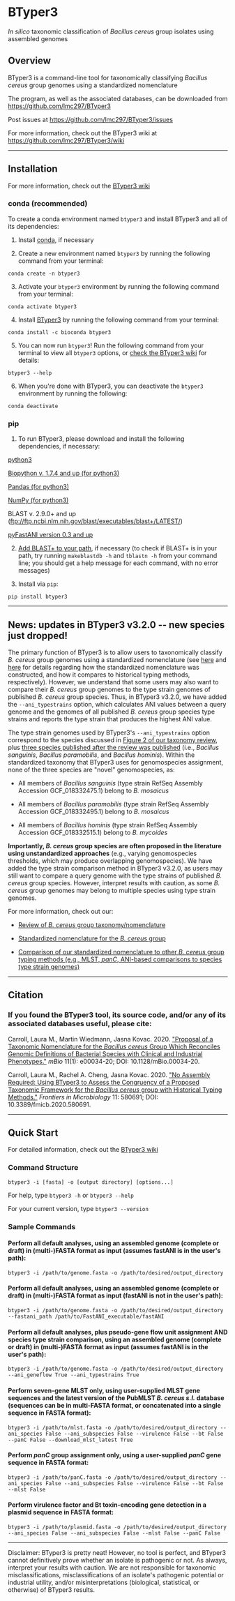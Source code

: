 # BTyper3

*In silico* taxonomic classification of *Bacillus cereus* group isolates using assembled genomes

## Overview

BTyper3 is a command-line tool for taxonomically classifying *Bacillus cereus* group genomes using a standardized nomenclature

The program, as well as the associated databases, can be downloaded from https://github.com/lmc297/BTyper3

Post issues at https://github.com/lmc297/BTyper3/issues

For more information, check out the BTyper3 wiki at https://github.com/lmc297/BTyper3/wiki

------------------------------------------------------------------------

## Installation

For more information, check out the <a href="https://github.com/lmc297/BTyper3/wiki">BTyper3 wiki</a>

### conda (recommended)

To create a conda environment named `btyper3` and install BTyper3 and all of its dependencies:

1. Install <a href="https://docs.conda.io/projects/conda/en/latest/user-guide/install/index.html">conda</a>, if necessary

2. Create a new environment named `btyper3` by running the following command from your terminal:

```
conda create -n btyper3
```
3. Activate your `btyper3` environment by running the following command from your terminal:

```
conda activate btyper3
```
4. Install <a href="https://anaconda.org/bioconda/btyper3">BTyper3</a> by running the following command from your terminal:

```
conda install -c bioconda btyper3
```
5. You can now run `btyper3`! Run the following command from your terminal to view all `btyper3` options, or <a href="https://github.com/lmc297/BTyper3/wiki">check the BTyper3 wiki</a> for details:

```
btyper3 --help
```

6. When you're done with BTyper3, you can deactivate the `btyper3` environment by running the following:

```
conda deactivate
```

### pip

1. To run BTyper3, please download and install the following dependencies, if necessary:

  <a href="https://www.python.org/downloads/">python3</a>

  <a href="https://biopython.org/wiki/Download">Biopython v. 1.7.4 and up (for python3)</a>

  <a href="https://pandas.pydata.org/pandas-docs/stable/install.html">Pandas (for python3)</a>

  <a href="https://numpy.org/">NumPy (for python3)</a>

  BLAST v. 2.9.0+ and up (ftp://ftp.ncbi.nlm.nih.gov/blast/executables/blast+/LATEST/)

  <a href="https://github.com/althonos/pyfastani">pyFastANI version 0.3 and up</a>

2. <a href="https://unix.stackexchange.com/questions/26047/how-to-correctly-add-a-path-to-path">Add BLAST+ to your path</a>, if necessary (to check if BLAST+ is in your path, try running ```makeblastdb -h``` and ```tblastn -h``` from your command line; you should get a help message for each command, with no error messages)

3. Install via `pip`:

```
pip install btyper3  
```

------------------------------------------------------------------------

## News: updates in BTyper3 v3.2.0 -- new species just dropped!

The primary function of BTyper3 is to allow users to taxonomically classify *B. cereus* group genomes using a standardized nomenclature (see <a href="https://journals.asm.org/doi/10.1128/mBio.00034-20">here</a> and <a href="https://www.frontiersin.org/articles/10.3389/fmicb.2020.580691/full">here</a> for details regarding how the standardized nomenclature was constructed, and how it compares to historical typing methods, respectively). However, we understand that some users may also want to compare their *B. cereus* group genomes to the type strain genomes of published *B. cereus* group species. Thus, in BTyper3 v3.2.0, we have added the `--ani_typestrains` option, which calculates ANI values between a query genome and the genomes of all published *B. cereus* group species type strains and reports the type strain that produces the highest ANI value.

The type strain genomes used by BTyper3's `--ani_typestrains` option correspond to the species discussed in <a href="https://www.tandfonline.com/doi/full/10.1080/10408398.2021.1916735">Figure 2 of our taxonomy review</a>, plus <a href="https://pubmed.ncbi.nlm.nih.gov/34494947/">three species published after the review was published</a> (i.e., *Bacillus sanguinis*, *Bacillus paramobilis*, and *Bacillus hominis*). Within the standardized taxonomy that BTyper3 uses for genomospecies assignment, none of the three species are "novel" genomospecies, as:

* All members of *Bacillus sanguinis* (type strain RefSeq Assembly Accession GCF_018332475.1) belong to *B. mosaicus*

* All members of *Bacillus paramobilis* (type strain RefSeq Assembly Accession GCF_018332495.1) belong to *B. mosaicus*

* All members of *Bacillus hominis* (type strain RefSeq Assembly Accession GCF_018332515.1) belong to *B. mycoides*

**Importantly, *B. cereus* group species are often proposed in the literature using unstandardized approaches** (e.g., varying genomospecies thresholds, which may produce overlapping genomospecies). We have added the type strain comparison method in BTyper3 v3.2.0, as users may still want to compare a query genome with the type strains of published *B. cereus* group species. However, interpret results with caution, as some *B. cereus* group genomes may belong to multiple species using type strain genomes.

For more information, check out our:

* <a href="https://www.tandfonline.com/doi/full/10.1080/10408398.2021.1916735">Review of *B. cereus* group taxonomy/nomenclature</a>

* <a href="https://journals.asm.org/doi/full/10.1128/mBio.00034-20">Standardized nomenclature for the *B. cereus* group</a>

* <a href="https://www.frontiersin.org/articles/10.3389/fmicb.2020.580691/full">Comparison of our standardized nomenclature to other *B. cereus* group typing methods (e.g., MLST, *panC*, ANI-based comparisons to species type strain genomes)</a>

------------------------------------------------------------------------

## Citation

### If you found the BTyper3 tool, its source code, and/or any of its associated databases useful, please cite:

Carroll, Laura M., Martin Wiedmann, Jasna Kovac. 2020. <a href="https://www.ncbi.nlm.nih.gov/pmc/articles/PMC7042689/">"Proposal of a Taxonomic Nomenclature for the *Bacillus cereus* Group Which Reconciles Genomic Definitions of Bacterial Species with Clinical and Industrial Phenotypes."</a> *mBio* 11(1): e00034-20; DOI: 10.1128/mBio.00034-20.

Carroll, Laura M., Rachel A. Cheng, Jasna Kovac. 2020. <a href="https://www.ncbi.nlm.nih.gov/pmc/articles/PMC7536271/">"No Assembly Required: Using BTyper3 to Assess the Congruency of a Proposed Taxonomic Framework for the *Bacillus cereus* group with Historical Typing Methods."</a> *Frontiers in Microbiology* 11: 580691; DOI: 10.3389/fmicb.2020.580691.

------------------------------------------------------------------------


## Quick Start

For detailed information, check out the <a href="https://github.com/lmc297/BTyper3/wiki">BTyper3 wiki</a>

### Command Structure

```
btyper3 -i [fasta] -o [output directory] [options...]
```

For help, type `btyper3 -h` or `btyper3 --help`

For your current version, type `btyper3 --version`

### Sample Commands

#### Perform all default analyses, using an assembled genome (complete or draft) in (multi-)FASTA format as input (assumes fastANI is in the user's path):

```
btyper3 -i /path/to/genome.fasta -o /path/to/desired/output_directory
```

#### Perform all default analyses, using an assembled genome (complete or draft) in (multi-)FASTA format as input (fastANI is not in the user's path):

```
btyper3 -i /path/to/genome.fasta -o /path/to/desired/output_directory --fastani_path /path/to/FastANI_executable/fastANI
```

#### Perform all default analyses, plus pseudo-gene flow unit assignment AND species type strain comparison, using an assembled genome (complete or draft) in (multi-)FASTA format as input (assumes fastANI is in the user's path):

```
btyper3 -i /path/to/genome.fasta -o /path/to/desired/output_directory --ani_geneflow True --ani_typestrains True
```

#### Perform seven-gene MLST only, using user-supplied MLST gene sequences and the latest version of the PubMLST *B. cereus s.l.* database (sequences can be in multi-FASTA format, or concatenated into a single sequence in FASTA format):

```
btyper3 -i /path/to/mlst.fasta -o /path/to/desired/output_directory --ani_species False --ani_subspecies False --virulence False --bt False --panC False --download_mlst_latest True
```

#### Perform *panC* group assignment only, using a user-supplied *panC* gene sequence in FASTA format:

```
btyper3 -i /path/to/panC.fasta -o /path/to/desired/output_directory --ani_species False --ani_subspecies False --virulence False --bt False --mlst False
```

#### Perform virulence factor and Bt toxin-encoding gene detection in a plasmid sequence in FASTA format:

```
btyper3 -i /path/to/plasmid.fasta -o /path/to/desired/output_directory --ani_species False --ani_subspecies False --mlst False --panC False
```


------------------------------------------------------------------------


Disclaimer: BTyper3 is pretty neat! However, no tool is perfect, and BTyper3 cannot definitively prove whether an isolate is pathogenic or not. As always, interpret your results with caution. We are not responsible for taxonomic misclassifications, misclassifications of an isolate's pathogenic potential or industrial utility, and/or misinterpretations (biological, statistical, or otherwise) of BTyper3 results.
